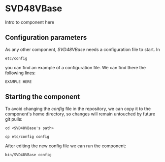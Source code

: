 # SVD48VBase
Intro to component here


## Configuration parameters
As any other component, *SVD48VBase* needs a configuration file to start. In
```
etc/config
```
you can find an example of a configuration file. We can find there the following lines:
```
EXAMPLE HERE
```

## Starting the component
To avoid changing the *config* file in the repository, we can copy it to the component's home directory, so changes will remain untouched by future git pulls:

```
cd <SVD48VBase's path> 
```
```
cp etc/config config
```

After editing the new config file we can run the component:

```
bin/SVD48VBase config
```
